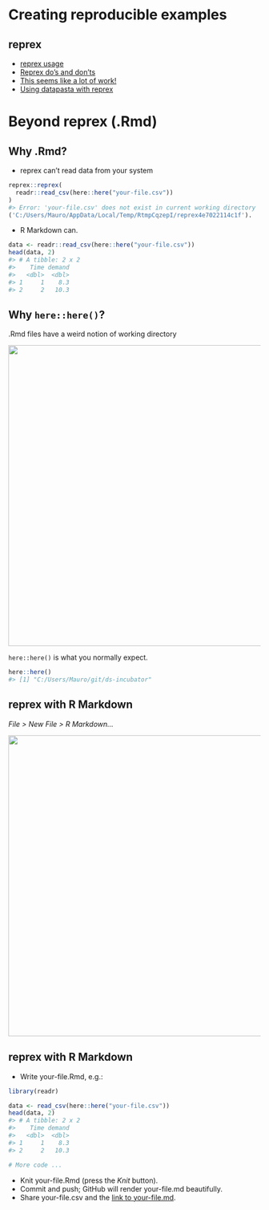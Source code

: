 Creating reproducible examples
================

## reprex

  - [reprex usage](https://reprex.tidyverse.org/index.html#usage)
  - [Reprex do’s and
    don’ts](https://reprex.tidyverse.org/articles/reprex-dos-and-donts.html)
  - [This seems like a lot of
    work\!](https://reprex.tidyverse.org/articles/reprex-dos-and-donts.html#this-seems-like-a-lot-of-work)
  - [Using datapasta with
    reprex](https://reprex.tidyverse.org/articles/articles/datapasta-reprex.html)

# Beyond reprex (.Rmd)

## Why .Rmd?

  - reprex can’t read data from your system

<!-- end list -->

``` r
reprex::reprex(
  readr::read_csv(here::here("your-file.csv"))
)
#> Error: 'your-file.csv' does not exist in current working directory
('C:/Users/Mauro/AppData/Local/Temp/RtmpCqzepI/reprex4e7022114c1f').
```

  - R Markdown can.

<!-- end list -->

``` r
data <- readr::read_csv(here::here("your-file.csv"))
head(data, 2)
#> # A tibble: 2 x 2
#>    Time demand
#>   <dbl>  <dbl>
#> 1     1    8.3
#> 2     2   10.3
```

## Why `here::here()`?

.Rmd files have a weird notion of working directory

<img src="https://i.imgur.com/2RQA3Kf.png" width=600/>

`here::here()` is what you normally expect.

``` r
here::here()
#> [1] "C:/Users/Mauro/git/ds-incubator"
```

## reprex with R Markdown

*File \> New File \> R Markdown…*

<img src="https://i.imgur.com/JcJYQXy.png" width=600 />

## reprex with R Markdown

  - Write your-file.Rmd, e.g.:

<!-- end list -->

``` r
library(readr)

data <- read_csv(here::here("your-file.csv"))
head(data, 2)
#> # A tibble: 2 x 2
#>    Time demand
#>   <dbl>  <dbl>
#> 1     1    8.3
#> 2     2   10.3

# More code ...
```

  - Knit your-file.Rmd (press the *Knit* button).
  - Commit and push; GitHub will render your-file.md beautifully.
  - Share your-file.csv and the [link to
    your-file.md](https://github.com/2DegreesInvesting/ds-incubator/blob/master/2019-12-10_reprex.md).
